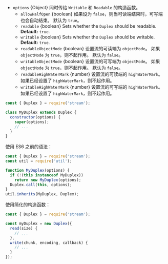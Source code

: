 <!-- YAML
changes:
  - version: v8.4.0
    pr-url: https://github.com/nodejs/node/pull/14636
    description: The `readableHighWaterMark` and `writableHighWaterMark` options
                 are supported now.
-->

* `options` {Object} 同时传给 `Writable` 和 `Readable` 的构造函数。
  * `allowHalfOpen` {boolean} 如果设为 `false`，则当可读端结束时，可写端也会自动结束。
     默认为 `true`。
  * `readable` {boolean} Sets whether the `Duplex` should be readable.
    **Default:** `true`.
  * `writable` {boolean} Sets whether the `Duplex` should be writable.
    **Default:** `true`.
  * `readableObjectMode` {boolean} 设置流的可读端为 `objectMode`。
     如果 `objectMode` 为 `true`，则不起作用。
     默认为 `false`。
  * `writableObjectMode` {boolean} 设置流的可写端为 `objectMode`。
     如果 `objectMode` 为 `true`，则不起作用。
     默认为 `false`。
  * `readableHighWaterMark` {number} 设置流的可读端的 `highWaterMark`。
     如果已经设置了 `highWaterMark`，则不起作用。
  * `writableHighWaterMark` {number} 设置流的可写端的 `highWaterMark`。
     如果已经设置了 `highWaterMark`，则不起作用。
    
<!-- eslint-disable no-useless-constructor -->
```js
const { Duplex } = require('stream');

class MyDuplex extends Duplex {
  constructor(options) {
    super(options);
    // ...
  }
}
```

使用 ES6 之前的语法：

```js
const { Duplex } = require('stream');
const util = require('util');

function MyDuplex(options) {
  if (!(this instanceof MyDuplex))
    return new MyDuplex(options);
  Duplex.call(this, options);
}
util.inherits(MyDuplex, Duplex);
```

使用简化的构造函数：

```js
const { Duplex } = require('stream');

const myDuplex = new Duplex({
  read(size) {
    // ...
  },
  write(chunk, encoding, callback) {
    // ...
  }
});
```

